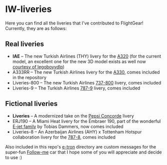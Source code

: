# IW-liveries

Here you can find all the liveries that I've contributed to FlightGear!
Currently, they are as follows:

## Real liveries
* **IAE** – The new Turkish Airlines (THY) livery for the [A320](https://github.com/legoboyvdlp/A320-family) (for the current model, an excellent one for the new 3D model exists as well now [courtesy of legoboyvdlp](https://github.com/legoboyvdlp/A320-family-liveries))
* A333RR – The new Turkish Airlines livery for the [A330](https://github.com/JMaverick16/Airbus_A330), comes included in the repository
* Liveries-800 – The new Turkish Airlines [737-800](https://github.com/YV3399/737-800YV) livery, comes included
* Liveries-9 – The Turkish Airlines [787-9](https://github.com/IskenderWang/787-family) livery, comes included

## Fictional liveries
* **Liveries** – A modernized take on the [Pepsi Concorde](http://www.concordesst.com/history/events/pepsi.html) livery
* ERJ190 – A Miami Heat livery for the Embraer 190, part of the wonderful [E-jet family](https://github.com/tdammers/E-jet-family-YV) by Tobias Dammers, now comes included
* Liveries-8 – An Azerbaijan Airlines (AHY) x Tottenham Hotspur collaboration livery for the [787-8](https://github.com/IskenderWang/787-family), comes included

Also included in this repo's [e-tron](e-tron) directory are custom messages for the super-fun [Follow-me](https://github.com/WEIHAOLEE/followme_e-tron) car that I hope some of you will appreciate and decide to use :)

